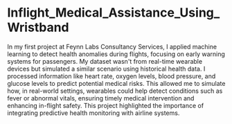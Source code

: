 # Inflight_Medical_Assistance_Using_Wristband
In my first project at Feynn Labs Consultancy Services, I applied machine learning to detect health anomalies during flights, focusing on early warning systems for passengers. My dataset wasn't from real-time wearable devices but simulated a similar scenario using historical health data. I processed information like heart rate, oxygen levels, blood pressure, and glucose levels to predict potential medical risks. This allowed me to simulate how, in real-world settings, wearables could help detect conditions such as fever or abnormal vitals, ensuring timely medical intervention and enhancing in-flight safety. This project highlighted the importance of integrating predictive health monitoring with airline systems.
